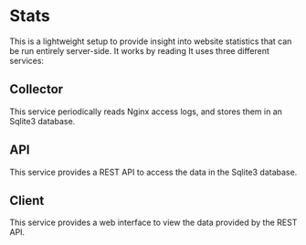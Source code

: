 # Stats

This is a lightweight setup to provide insight into website statistics that can
be run entirely server-side. It works by reading It uses three different
services:

## Collector

This service periodically reads Nginx access logs, and stores them in an Sqlite3
database.

## API

This service provides a REST API to access the data in the Sqlite3 database.

## Client

This service provides a web interface to view the data provided by the REST API.
